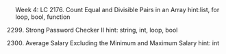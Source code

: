 Week 4: LC 2176. Count Equal and Divisible Pairs in an Array
hint:list, for loop, bool, function

2299. Strong Password Checker II
hint: string, int, loop, bool

1491. Average Salary Excluding the Minimum and Maximum Salary
hint: int

